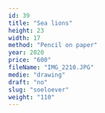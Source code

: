 ```yaml
---
id: 39
title: "Sea lions"
height: 23
width: 17
method: "Pencil on paper"
year: 2020
price: "600"
fileName: "IMG_2210.JPG"
medie: "drawing"
draft: "no"
slug: "soeloever"
weight: "110"
---
```

